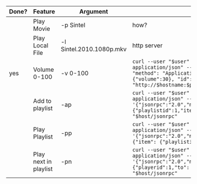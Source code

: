 
| Done?                | Feature               |       Argument           |       Notes           |
| ---------------------| --------------------- | ------------------------ | ------------------------ |
|| Play Movie            | -p Sintel                |  how?                    |
|| Play Local File       | -l Sintel.2010.1080p.mkv |  http server             |
|yes| Volume 0-100          | -v 0-100                 | `curl --user "$user" --header "Content-Type: application/json" --data '{"jsonrpc": "2.0", "method": "Application.SetVolume", "params": {"volume":30}, "id": 1}' "http://$hostname:$port/jsonrpc"` |
|| Add to playlist       | -ap                      | `curl --user "$user" --header "Content-Type: application/json" --data '{"jsonrpc":"2.0","method":"Playlist.Add","params":{"playlistid":1,"item": {"file":"url"}},"id":1}' "$host/jsonrpc"`|
|| Play Playlist         | -pp                      | `curl --user "$user" --header "Content-Type: application/json" --data '{"jsonrpc":"2.0","method":"Player.Open","params":{"item": {"playlistid":1}}}' "$host/jsonrpc"` |
|| Play next in playlist | -pn                      | `curl --user "$user" --header "Content-Type: application/json" --data '{"jsonrpc":"2.0","method":"Player.GoTo","params":{"playerid":1,"to": "next"},"id":1}' "$host/jsonrpc"` |
